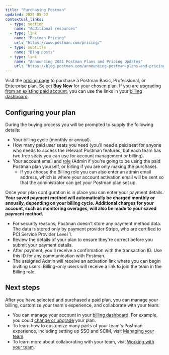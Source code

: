 ```yaml
---
title: "Purchasing Postman"
updated: 2023-05-22
contextual_links:
  - type: section
    name: "Additional resources"
  - type: link
    name: "Postman Pricing"
    url: "https://www.postman.com/pricing/"
  - type: subtitle
    name: "Blog posts"
  - type: link
    name: "Announcing 2021 Postman Plans and Pricing Updates"
    url: "https://blog.postman.com/announcing-postman-plans-and-pricing-2021/"
---
```


Visit the [pricing page](https://www.postman.com/pricing) to purchase a Postman Basic, Professional, or Enterprise plan. Select __Buy Now__ for your chosen plan. If you are [upgrading from an existing paid account](/docs/administration/billing/#team-and-plan-changes), you can use the links in your [billing dashboard](http://go.postman.co/billing).

## Configuring your plan

During the buying process you will be prompted to supply the following details:

* Your billing cycle (monthly or annual).
* How many paid user seats you need (you'll need a paid seat for anyone who needs to access the relevant Postman features, but each team has two free seats you can use for account management or billing).
* Your account email and [role](/docs/collaborating-in-postman/roles-and-permissions/#team-roles) (Admin if you're going to be using the paid Postman plan yourself, or Billing if you are only making the purchase).
    * If you choose the Billing role you can also enter an admin email address, which is where your account activation email will be sent so that the administrator can get your Postman plan set up.

Once your plan configuration is in place you can enter your payment details. __Your saved payment method will automatically be charged monthly or annually, depending on your billing cycle. Additional charges for your account, such as monitoring overages, will also be made to your saved payment method.__

* For security reasons, Postman doesn't store any payment method data. The data is stored only by payment provider Stripe, who are certified to PCI Service Provider Level 1.
* Review the details of your plan to ensure they're correct before you submit your payment details.
* After payment, you'll receive a confirmation with the transaction ID. Use this ID for any communication with Postman.
* The assigned Admin will receive an activation link where you can begin inviting users. Billing-only users will receive a link to join the team in the Billing role.

## Next steps

After you have selected and purchased a paid plan, you can manage your billing, customize your team's experience, and collaborate with your team:

* You can manage your account in your [billing dashboard](http://go.postman.co/billing). For example, you could [change or upgrade](/docs/administration/billing/#team-and-plan-changes) your plan.
* To learn how to customize many parts of your team's Postman experience, including setting up SSO and SCIM, visit [Managing your team](/docs/administration/managing-your-team/managing-your-team/).
* To learn more about collaborating with your team, visit [Working with your team](/docs/collaborating-in-postman/working-with-your-team/collaboration-overview/).
